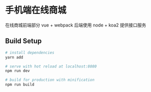 # 手机端在线商城

在线商城前端部分 vue + webpack
后端使用 node + koa2 提供接口服务

## Build Setup

``` bash
# install dependencies
yarn add

# serve with hot reload at localhost:8080
npm run dev

# build for production with minification
npm run build
```
